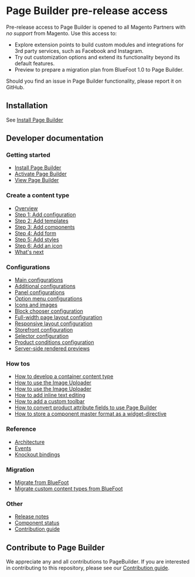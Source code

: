 # Page Builder pre-release access

Pre-release access to Page Builder is opened to all Magento Partners with *no support* from Magento.
Use this access to:

- Explore extension points to build custom modules and integrations for 3rd party services, such as Facebook and Instagram.
- Try out customization options and extend its functionality beyond its default features.
- Preview to prepare a migration plan from BlueFoot 1.0 to Page Builder.

Should you find an issue in Page Builder functionality, please report it on GitHub.

## Installation

See [Install Page Builder](getting-started/install-pagebuilder.md)

<!-- {% comment %} -->

## Developer documentation

### Getting started

* [Install Page Builder](getting-started/install-pagebuilder.md)
* [Activate Page Builder](getting-started/activate-pagebuilder.md)
* [View Page Builder](getting-started/view-pagebuilder.md)

### Create a content type

* [Overview](create-basic-content-type/overview.md)
* [Step 1: Add configuration](create-basic-content-type/step-1-add-configuration.md)
* [Step 2: Add templates](create-basic-content-type/step-2-add-templates.md)
* [Step 3: Add components](create-basic-content-type/step-3-add-components.md)
* [Step 4: Add form](create-basic-content-type/step-4-add-form.md)
* [Step 5: Add styles](create-basic-content-type/step-5-add-styles.md)
* [Step 6: Add an icon](create-basic-content-type/step-6-add-icon.md)
* [What's next](create-basic-content-type/whats-next.md)

### Configurations

* [Main configurations](configurations/content-type-configuration.md)
* [Additional configurations](configurations/additional-configurations.md)
* [Panel configurations](configurations/panel-configurations.md)
* [Option menu configurations](configurations/option-menu-configurations.md)
* [Icons and images](configurations/icons-and-images.md)
* [Block chooser configuration](configurations/block-chooser-configuration.md)
* [Full-width page layout configuration](configurations/full-width-page-layout-configuration.md)
* [Responsive layout configuration](configurations/responsive-layout-configuration.md)
* [Storefront configuration](configurations/storefront-configuration.md)
* [Selector configuration](configurations/selector-configuration.md)
* [Product conditions configuration](configurations/product-conditions-configuration.md)
* [Server-side rendered previews](configurations/server-side-rendered-previews.md)

### How tos

* [How to develop a container content type](how-to/how-to-develop-container-content-type.md)
* [How to use the Image Uploader](how-to/how-to-use-image-uploader.md)
* [How to use the Image Uploader](how-to/how-to-use-image-uploader.md)
* [How to add inline text editing](how-to/how-to-add-inline-text-editing.md)
* [How to add a custom toolbar](how-to/how-to-add-custom-toolbar.md)
* [How to convert product attribute fields to use Page Builder](how-to/how-to-convert-product-attributes-to-use-pagebuilder.md)
* [How to store a component master format as a widget-directive](how-to/how-to-store-master-format-as-widget-directive.md)

### Reference

* [Architecture](reference/architecture.md)
* [Events](reference/events.md)
* [Knockout bindings](reference/knockout-bindings.md)

### Migration

* [Migrate from BlueFoot](migration/migrate-from-bluefoot.md)
* [Migrate custom content types from BlueFoot](migration/migrate-custom-content-types-from-bluefoot.md)

### Other

* [Release notes](release-notes.md)
* [Component status](comp-status2.md)
* [Contribution guide](https://github.com/magento/magento2-page-builder/blob/develop/CONTRIBUTING.md)

<!-- {% endcomment %} -->

## Contribute to Page Builder

We appreciate any and all contributions to PageBuilder. If you are interested in contributing to this repository, please see our [Contribution guide](https://github.com/magento/magento2-page-builder/blob/develop/CONTRIBUTING.md).